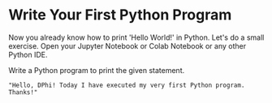 # Write Your First Python Program

Now you already know how to print 'Hello World!' in Python. Let's do a small exercise. Open your Jupyter Notebook or Colab Notebook or any other Python IDE.

Write a Python program to print the given statement.

`"Hello, DPhi! Today I have executed my very first Python program. Thanks!"`

